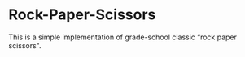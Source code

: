 # Rock-Paper-Scissors
This is a simple implementation of grade-school classic “rock paper scissors".
